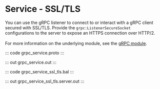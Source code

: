 # Service - SSL/TLS

You can use the gRPC listener to connect to or interact with a gRPC client
secured with SSL/TLS.
Provide the `grpc:ListenerSecureSocket` configurations to the server to
expose an HTTPS connection over HTTP/2.<br/><br/>
For more information on the underlying module, 
see the [gRPC module](https://lib.ballerina.io/ballerina/grpc/latest/).

::: code grpc_service.proto :::

::: out grpc_service.out :::

::: code grpc_service_ssl_tls.bal :::

::: out grpc_service_ssl_tls.server.out :::